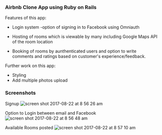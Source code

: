 ### Airbnb Clone App using Ruby on Rails

 Features of this app:
  - Login system 
     -option of signing in to Facebook using Omniauth


  - Hosting of rooms which is viewable by many including Google Maps API of the room location
  - Booking of rooms by aunthenticated users and option to write comments and ratings based 
    on customer's experience/feedback.
  
  Further work on this app:
  - Styling
  - Add multiple photos upload
  
 ### Screenshots
 
Signup
 ![screen shot 2017-08-22 at 8 56 26 am](https://user-images.githubusercontent.com/26729817/29544049-1038e260-8718-11e7-9108-510bbc17b9a7.png)
 
 
 Option to Login between email and Facebook
 ![screen shot 2017-08-22 at 8 56 48 am](https://user-images.githubusercontent.com/26729817/29544086-69a83332-8718-11e7-9daf-24dc369c97a8.png)
 
 Available Rooms posted 
 ![screen shot 2017-08-22 at 8 57 10 am](https://user-images.githubusercontent.com/26729817/29544123-9ae088aa-8718-11e7-8862-10929e5af757.png)
 
